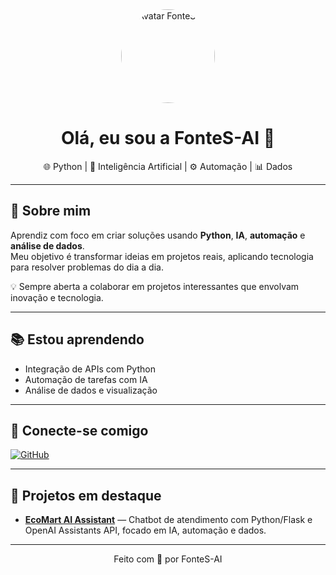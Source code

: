 <div align="center">
  <img src="https://github.com/FonteS-AI.png" width="150" style="border-radius:50%" alt="Avatar FonteS-AI"/>
  
  # Olá, eu sou a FonteS-AI 👋
  🌐 Python | 🤖 Inteligência Artificial | ⚙️ Automação | 📊 Dados
</div>

---

## 🚀 Sobre mim
Aprendiz com foco em criar soluções usando **Python**, **IA**, **automação** e **análise de dados**.  
Meu objetivo é transformar ideias em projetos reais, aplicando tecnologia para resolver problemas do dia a dia.  

💡 Sempre aberta a colaborar em projetos interessantes que envolvam inovação e tecnologia.

---

## 📚 Estou aprendendo
- Integração de APIs com Python
- Automação de tarefas com IA
- Análise de dados e visualização

---

## 🔗 Conecte-se comigo
[![GitHub](https://img.shields.io/badge/GitHub-000000?logo=github&logoColor=white)](https://github.com/FonteS-AI)

---

## 📌 Projetos em destaque
- **[EcoMart AI Assistant](https://github.com/FonteS-AI/ecomart-ai-assistant)** — Chatbot de atendimento com Python/Flask e OpenAI Assistants API, focado em IA, automação e dados.

---

<div align="center">
  Feito com 💙 por FonteS-AI
</div>
